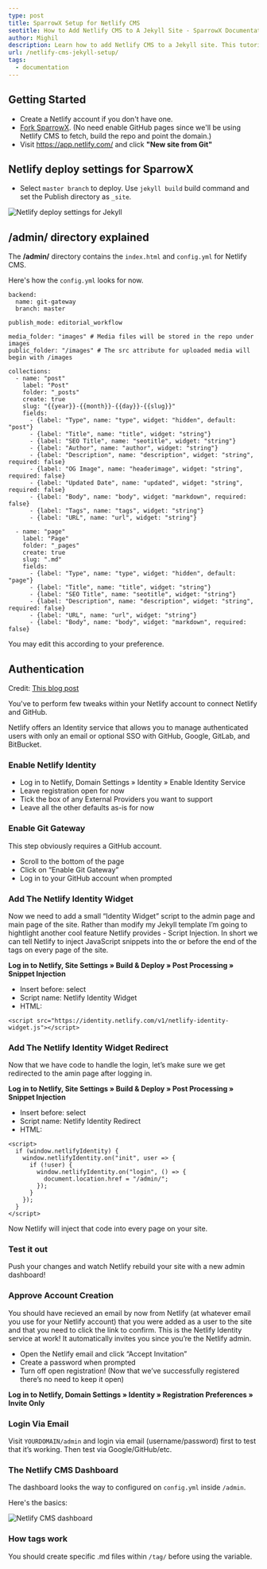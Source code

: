 ```yaml
---
type: post
title: SparrowX Setup for Netlify CMS
seotitle: How to Add Netlify CMS to A Jekyll Site - SparrowX Documentation
author: Mighil
description: Learn how to add Netlify CMS to a Jekyll site. This tutorial is based on SparrowX theme.
url: /netlify-cms-jekyll-setup/
tags:
  - documentation
---
```


## Getting Started

* Create a Netlify account if you don't have one.
* [Fork SparrowX](https://github.com/migftw/sparrowx/). (No need enable GitHub pages since we'll be using Netlify CMS to fetch, build the repo and point the domain.)
* Visit https://app.netlify.com/ and click **"New site from Git"**

## Netlify deploy settings for SparrowX

* Select ```master branch``` to deploy. Use ```jekyll build``` build command and set the Publish directory as ```_site```.

![Netlify deploy settings for Jekyll](/images/netlify-jekyll-deploy-settings.png)

## /admin/ directory explained

The **/admin/** directory contains the ```index.html``` and ```config.yml``` for Netlify CMS. 

Here's how the ```config.yml``` looks for now.

```
backend:
  name: git-gateway
  branch: master

publish_mode: editorial_workflow

media_folder: "images" # Media files will be stored in the repo under images
public_folder: "/images" # The src attribute for uploaded media will begin with /images

collections:
  - name: "post"
    label: "Post"
    folder: "_posts"
    create: true
    slug: "{{year}}-{{month}}-{{day}}-{{slug}}"
    fields:
      - {label: "Type", name: "type", widget: "hidden", default: "post"}
      - {label: "Title", name: "title", widget: "string"}
      - {label: "SEO Title", name: "seotitle", widget: "string"}
      - {label: "Author", name: "author", widget: "string"}
      - {label: "Description", name: "description", widget: "string", required: false}
      - {label: "OG Image", name: "headerimage", widget: "string", required: false}
      - {label: "Updated Date", name: "updated", widget: "string", required: false}
      - {label: "Body", name: "body", widget: "markdown", required: false}
      - {label: "Tags", name: "tags", widget: "string"}
      - {label: "URL", name: "url", widget: "string"}

  - name: "page"
    label: "Page"
    folder: "_pages"
    create: true
    slug: ".md"
    fields:
      - {label: "Type", name: "type", widget: "hidden", default: "page"}
      - {label: "Title", name: "title", widget: "string"}
      - {label: "SEO Title", name: "seotitle", widget: "string"}
      - {label: "Description", name: "description", widget: "string", required: false}
      - {label: "URL", name: "url", widget: "string"}
      - {label: "Body", name: "body", widget: "markdown", required: false}
```

You may edit this according to your preference. 

## Authentication

Credit: [This blog post](https://www.chrisanthropic.com/blog/2018/adding-netlifycms-to-jekyll-secure-with-netlify-identity-git-gateway/)

You've to perform few tweaks within your Netlify account to connect Netlify and GitHub.

Netlify offers an Identity service that allows you to manage authenticated users with only an email or optional SSO with GitHub, Google, GitLab, and BitBucket.

### Enable Netlify Identity

* Log in to Netlify, Domain Settings » Identity » Enable Identity Service
* Leave registration open for now
* Tick the box of any External Providers you want to support
* Leave all the other defaults as-is for now

### Enable Git Gateway

This step obviously requires a GitHub account.

* Scroll to the bottom of the page
* Click on “Enable Git Gateway”
* Log in to your GitHub account when prompted

### Add The Netlify Identity Widget

Now we need to add a small “Identity Widget” script to the admin page and main page of the site. Rather than modify my Jekyll template I’m going to hightlight another cool feature Netlify provides - Script Injection. In short we can tell Netlify to inject JavaScript snippets into the </head> or before the end of the </body> tags on every page of the site.

**Log in to Netlify, Site Settings » Build & Deploy » Post Processing » Snippet Injection**

* Insert before: select </head>
* Script name: Netlify Identity Widget
* HTML: 

```
<script src="https://identity.netlify.com/v1/netlify-identity-widget.js"></script>
```

### Add The Netlify Identity Widget Redirect

Now that we have code to handle the login, let’s make sure we get redirected to the amin page after logging in.

**Log in to Netlify, Site Settings » Build & Deploy » Post Processing » Snippet Injection**

* Insert before: select </head>
* Script name: Netlify Identity Redirect
* HTML:

```
<script>
  if (window.netlifyIdentity) {
    window.netlifyIdentity.on("init", user => {
      if (!user) {
        window.netlifyIdentity.on("login", () => {
          document.location.href = "/admin/";
        });
      }
    });
  }
</script> 
```

Now Netlify will inject that code into every page on your site.

### Test it out

Push your changes and watch Netlify rebuild your site with a new admin dashboard!

### Approve Account Creation

You should have recieved an email by now from Netlify (at whatever email you use for your Netlify account) that you were added as a user to the site and that you need to click the link to confirm. This is the Netlify Identity service at work! It automatically invites you since you’re the Netlify admin.


* Open the Netlify email and click “Accept Invitation”
* Create a password when prompted
* Turn off open registration! (Now that we’ve successfully registered there’s no need to keep it open)

**Log in to Netlify, Domain Settings » Identity » Registration Preferences » Invite Only**

### Login Via Email

Visit ```YOURDOMAIN/admin``` and login via email (username/password) first to test that it’s working. Then test via Google/GitHub/etc.

### The Netlify CMS Dashboard

The dashboard looks the way to configured on ```config.yml``` inside ```/admin```.

Here's the basics:

![Netlify CMS dashboard](/images/netlify-cms-jekyll-theme.png)

### How tags work

You should create specific .md files within ```/tag/``` before using the variable.
